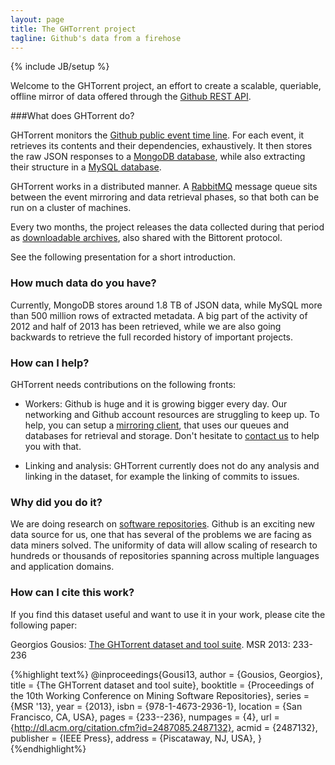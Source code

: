 ```yaml
---
layout: page
title: The GHTorrent project 
tagline: Github's data from a firehose 
---
```

{% include JB/setup %}

Welcome to the GHTorrent project, an effort to create a scalable, queriable,
offline mirror of data offered through the [Github REST API](http://developer.github.com).

###What does GHTorrent do?

GHTorrent monitors the [Github public event time
line](https://api.github.com/events). For each event, it retrieves its contents
and their dependencies, exhaustively. It then stores the raw JSON responses to a
[MongoDB database](raw.html), while also extracting their structure in a [MySQL
database](relational.html). 

GHTorrent works in a distributed manner. A [RabbitMQ](http://www.rabbitmq.com/)
message queue sits between the event mirroring and data retrieval phases, 
so that both can be run on a cluster of machines.

Every two months, the project releases the data collected during that period as
[downloadable archives](downloads.html), also shared with the Bittorent
protocol.

See the following presentation for a short introduction.

<div style="width: 60%;margin-left:auto;margin-right:auto;">
<script class="speakerdeck-embed" data-id="75bea5909fbb0130f0eb364613f6f036" data-ratio="1.33333" src="//speakerdeck.com/assets/embed.js"></script>
</div>

### How much data do you have?

Currently, MongoDB stores around 1.8 TB of JSON data, while MySQL more than
500 million rows of extracted metadata. A big part of the activity of 2012
and half of 2013
has been retrieved, while we are also going backwards to retrieve the full
recorded history of important projects.

### How can I help?

GHTorrent needs contributions on the following fronts:

* Workers: Github is huge and it is growing bigger every day. Our networking
and Github account resources are struggling to keep up. 
To help, you can setup a [mirroring client](docs.html), that uses our queues and
databases for retrieval and storage. Don't hesitate to [contact
us](mailto:gousiosg@gmail.com) to help you with that.
<!--Alternatively, you can download our preconfigured [virtual machine](vm.html);
it should then be trivial to insert your Github login details and let it
do the rest!-->

* Linking and analysis: GHTorrent currently does not do any analysis and linking
in the dataset, for example the linking of commits to issues.

### Why did you do it?

We are doing research on [software repositories](http://www.msrconf.org/).
Github is an exciting new data source for us, one that has several of the
problems we are facing as data miners solved. The uniformity of data 
will allow scaling of research to hundreds or thousands of repositories
spanning across multiple languages and application domains.


### How can I cite this work? 

If you find this dataset useful and want to use it in your work, please cite the
following paper:

Georgios Gousios: [The GHTorrent dataset and tool
suite](http://www.gousios.gr/bibliography/G13.html). MSR 2013: 233-236

{%highlight text%}
@inproceedings{Gousi13,
  author = {Gousios, Georgios},
  title = {The GHTorrent dataset and tool suite},
  booktitle = {Proceedings of the 10th Working Conference on Mining Software
    Repositories},
  series = {MSR '13},
  year = {2013},
  isbn = {978-1-4673-2936-1},
  location = {San Francisco, CA, USA},
  pages = {233--236},
  numpages = {4},
  url = {http://dl.acm.org/citation.cfm?id=2487085.2487132},
  acmid = {2487132},
  publisher = {IEEE Press},
  address = {Piscataway, NJ, USA},
} 
{%endhighlight%}
